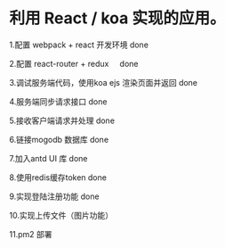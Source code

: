 # 利用 React / koa 实现的应用。

1.配置 webpack + react 开发环境 done

2.配置 react-router + redux     done

3.调试服务端代码，使用koa ejs 渲染页面并返回 done

4.服务端同步请求接口 done

5.接收客户端请求并处理 done

6.链接mogodb 数据库 done

7.加入antd UI 库 done

8.使用redis缓存token done

9.实现登陆注册功能 done

10.实现上传文件（图片功能）

11.pm2 部署
